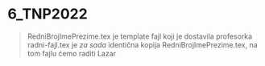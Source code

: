 # 6_TNP2022

> RedniBrojImePrezime.tex je template fajl koji je dostavila profesorka  
> radni-fajl.tex je *za sada* identična kopija RedniBrojImePrezime.tex, na tom fajlu ćemo raditi
> Lazar

